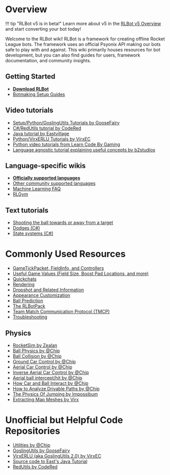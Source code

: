 # Overview

!!! tip "RLBot v5 is in beta!"
	Learn more about v5 in the [RLBot v5 Overview](/v5/framework/v5) and start converting your bot today!

Welcome to the RLBot wiki!
RLBot is a framework for creating offline Rocket League bots.
The framework uses an official Psyonix API making our bots safe to play with and against.
This wiki primarily houses resources for bot development, but you can also find guides for users, framework documentation, and community insights.

## Getting Started

- **[Download RLBot](http://www.rlbot.org/)**
- [Botmaking Setup Guides](http://www.rlbot.org/)

## Video tutorials

- [Setup/Python/GoslingUtils Tutorials by GooseFairy](https://www.youtube.com/playlist?list=PL2MGDOTjPtl8fuoXmqxTmASW1ZtrPEXQ2)
- [C#/RedUtils tutorial by CodeRed](https://youtube.com/playlist?list=PLya5kk1rYdS4PqJV19B3KIH7l3P6lZPwX)
- [Java tutorial by Eastvillage](https://youtube.com/playlist?list=PL0Chr9HhL2DQijgJ4b4ho4pBpxFfHXP0m)
- [Python/VirxERLU Tutorials by VirxEC](https://www.youtube.com/playlist?list=PLeo0zkmzSE-UUFV-bd2vWtqiqe2cjaQNf)
- [Python video tutorials from Learn Code By Gaming](https://www.youtube.com/watch?v=DwBB7871rX0)
- [Language agnostic tutorial explaining useful concepts by b2studios](https://youtu.be/DJtK0bmSMGs)

## Language-specific wikis

- **[Officially supported languages](http://rlbot.org/)**
- [Other community supported languages](/framework/supported-programming-languages#community-supported-languages)
- [Machine Learning FAQ](/botmaking/machine-learning-faq)
- [RLGym](https://rlgym.org/)

## Text tutorials

- [Shooting the ball towards or away from a target](/botmaking/shooting-the-ball-towards-or-away-from-a-target)
- [Dodges (C#)](https://tangil.me/posts/dodges)
- [State systems (C#)](https://tangil.me/posts/state)

# Commonly Used Resources

- [GameTickPacket, FieldInfo, and Controllers](/botmaking/input-and-output-data)
- [Useful Game Values (Field Size, Boost Pad Locations, and more)](/botmaking/useful-game-values)
- [Quickchats](https://github.com/RLBot/RLBotPythonExample/wiki/Quickchat)
- [Rendering](/botmaking/rendering)
- [Dropshot and Related Information](/botmaking/dropshot)
- [Appearance Customization](/botmaking/bot-customization)
- [Ball Prediction](/botmaking/ball-path-prediction)
- [The RLBotPack](https://github.com/RLBot/RLBotPack)
- [Team Match Communication Protocol (TMCP)](/botmaking/team-match-communication-protocol)
- [Troubleshooting](/troubleshooting/installation-errors)

## Physics

- [RocketSim by Zealan](https://github.com/ZealanL/RocketSim)
- [Ball Physics by @Chip](https://samuelpmish.github.io/rocket_league/ball_simulation_1/)
- [Ball Collision by @Chip](https://samuelpmish.github.io/rocket_league/ball_simulation_2/)
- [Ground Car Control by @Chip](https://samuelpmish.github.io/rocket_league/ground_control/)
- [Aerial Car Control by @Chip](https://samuelpmish.github.io/rocket_league/aerial_control/)
- [Inverse Aerial Car Control by @Chip](https://samuelpmish.github.io/rocket_league/inverse_aerial_control/)
- [Aerial ball intercept/hit by @Chip](https://samuelpmish.github.io/rocket_league/aerial_hit/)
- [How Car and Ball Interact by @Chip](https://samuelpmish.github.io/rocket_league/ball_simulation_3/)
- [How to Analyze Drivable Paths by @Chip](https://samuelpmish.github.io/rocket_league/path_analysis/)
- [The Physics Of Jumping by Impossibum](/botmaking/jumping-physics)
- [Extracting Map Meshes by Virx](/miscellaneous/extracting-map-meshes)

# Unofficial but Helpful Code Repositories

- [Utilities by @Chip](https://github.com/samuelpmish/RLUtilities)
- [GoslingUtils by GooseFairy](https://github.com/ddthj/GoslingUtils)
- [VirxERLU (aka GoslingUtils 2.0) by VirxEC](https://github.com/VirxEC/VirxERLU)
- [Source code to East's Java Tutorial](https://github.com/NicEastvillage/RLBotJavaTutorialSourceCode)
- [RedUtils by CodeRed](https://github.com/ItsCodeRed/RedUtils/)
